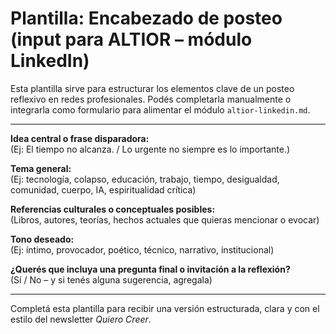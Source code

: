 # Plantilla: Encabezado de posteo (input para ALTIOR – módulo LinkedIn)

Esta plantilla sirve para estructurar los elementos clave de un posteo reflexivo en redes profesionales. Podés completarla manualmente o integrarla como formulario para alimentar el módulo `altior-linkedin.md`.

---

**Idea central o frase disparadora:**  
(Ej: El tiempo no alcanza. / Lo urgente no siempre es lo importante.)

**Tema general:**  
(Ej: tecnología, colapso, educación, trabajo, tiempo, desigualdad, comunidad, cuerpo, IA, espiritualidad crítica)

**Referencias culturales o conceptuales posibles:**  
(Libros, autores, teorías, hechos actuales que quieras mencionar o evocar)

**Tono deseado:**  
(Ej: íntimo, provocador, poético, técnico, narrativo, institucional)

**¿Querés que incluya una pregunta final o invitación a la reflexión?**  
(Sí / No – y si tenés alguna sugerencia, agregala)

---

Completá esta plantilla para recibir una versión estructurada, clara y con el estilo del newsletter *Quiero Creer*.
